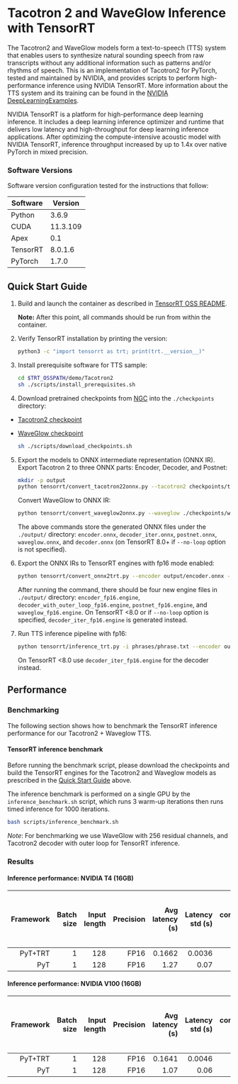 # Tacotron 2 and WaveGlow Inference with TensorRT

The Tacotron2 and WaveGlow models form a text-to-speech (TTS) system that enables users to synthesize natural sounding speech from raw transcripts without any additional information such as patterns and/or rhythms of speech. This is an implementation of Tacotron2 for PyTorch, tested and maintained by NVIDIA, and provides scripts to perform high-performance inference using NVIDIA TensorRT. More information about the TTS system and its training can be found in the
[NVIDIA DeepLearningExamples](https://github.com/NVIDIA/DeepLearningExamples/tree/master/PyTorch/SpeechSynthesis/Tacotron2).

NVIDIA TensorRT is a platform for high-performance deep learning inference. It includes a deep learning inference optimizer and runtime that delivers low latency and high-throughput for deep learning inference applications. After optimizing the compute-intensive acoustic model with NVIDIA TensorRT, inference throughput increased by up to 1.4x over native PyTorch in mixed  precision.

### Software Versions

Software version configuration tested for the instructions that follow:

|Software|Version|
|--------|-------|
|Python|3.6.9|
|CUDA|11.3.109|
|Apex|0.1|
|TensorRT|8.0.1.6|
|PyTorch|1.7.0|


## Quick Start Guide

1. Build and launch the container as described in [TensorRT OSS README](https://github.com/NVIDIA/TensorRT/blob/master/README.md).

    **Note:** After this point, all commands should be run from within the container.

2. Verify TensorRT installation by printing the version:
    ```bash
    python3 -c "import tensorrt as trt; print(trt.__version__)"
    ```

3. Install prerequisite software for TTS sample:
    ```bash
    cd $TRT_OSSPATH/demo/Tacotron2
    sh ./scripts/install_prerequisites.sh
    ```
4. Download pretrained checkpoints from [NGC](https://ngc.nvidia.com/catalog/models) into the `./checkpoints` directory:

- [Tacotron2 checkpoint](https://ngc.nvidia.com/models/nvidia:tacotron2pyt_fp16)
- [WaveGlow checkpoint](https://ngc.nvidia.com/models/nvidia:waveglow256pyt_fp16)

    ```bash
    sh ./scripts/download_checkpoints.sh
    ```

5. Export the models to ONNX intermediate representation (ONNX IR).
   Export Tacotron 2 to three ONNX parts: Encoder, Decoder, and Postnet:

	```bash
	mkdir -p output
	python tensorrt/convert_tacotron22onnx.py --tacotron2 checkpoints/tacotron2_pyt_ckpt_amp_v19.09.0/nvidia_tacotron2pyt_fp16_20190427 -o output/ --fp16
	```

    Convert WaveGlow to ONNX IR:

	```bash
	python tensorrt/convert_waveglow2onnx.py --waveglow ./checkpoints/waveglow_ckpt_amp_256_v19.10.0/nvidia_waveglow256pyt_fp16 --config-file config.json --wn-channels 256 -o output/ --fp16
    ```

	The above commands store the generated ONNX files under the `./output/` directory:
    `encoder.onnx`, `decoder_iter.onnx`, `postnet.onnx`, `waveglow.onnx`, and `decoder.onnx` (on TensorRT 8.0+ if `--no-loop` option is not specified).

6. Export the ONNX IRs to TensorRT engines with fp16 mode enabled:

	```bash
	python tensorrt/convert_onnx2trt.py --encoder output/encoder.onnx --decoder output/decoder.onnx --postnet output/postnet.onnx --waveglow output/waveglow.onnx -o output/ --fp16
	```

	After running the command, there should be four new engine files in `./output/` directory:
    `encoder_fp16.engine`, `decoder_with_outer_loop_fp16.engine`, `postnet_fp16.engine`, and `waveglow_fp16.engine`. On TensorRT <8.0 or if `--no-loop` option is specified, `decoder_iter_fp16.engine` is generated instead.

7. Run TTS inference pipeline with fp16:

	
	```bash
	python tensorrt/inference_trt.py -i phrases/phrase.txt --encoder output/encoder_fp16.engine --decoder output/decoder_with_outer_loop_fp16.engine --postnet output/postnet_fp16.engine --waveglow output/waveglow_fp16.engine -o output/ --fp16
	```

    On TensorRT <8.0 use `decoder_iter_fp16.engine` for the decoder instead.

## Performance

### Benchmarking

The following section shows how to benchmark the TensorRT inference performance for our Tacotron2 + Waveglow TTS.

#### TensorRT inference benchmark

Before running the benchmark script, please download the checkpoints and build the TensorRT engines for the Tacotron2 and Waveglow models as prescribed in the [Quick Start Guide](#quick-start-guide) above.

The inference benchmark is performed on a single GPU by the `inference_benchmark.sh` script, which runs 3 warm-up iterations then runs timed inference for 1000 iterations.

```bash
bash scripts/inference_benchmark.sh
```

*Note*: For benchmarking we use WaveGlow with 256 residual channels, and Tacotron2 decoder with outer loop for TensorRT inference.

### Results

#### Inference performance: NVIDIA T4 (16GB)

|Framework|Batch size|Input length|Precision|Avg latency (s)|Latency std (s)|Latency confidence interval 90% (s)|Latency confidence interval 95% (s)|Latency confidence interval 99% (s)|Throughput (samples/sec)|Speed-up PyT+TRT/TRT|Avg mels generated (81 mels=1 sec of speech)| Avg audio length (s)| Avg RTF|
|---:|---:|---:|---:|---:|---:|---:|---:|---:|---:|---:|---:|---:|---:|
|PyT+TRT|1| 128| FP16| 0.1662 | 0.0036 | 0.1705 | 0.1717 | 0.1736 | 871,568 | 7.64 | 566 | 6.99 | 42.03 |
|PyT    |1| 128| FP16| 1.27 | 0.07 | 1.36 | 1.38 | 1.44 |  121,184 | 1.00 | 601 | 7.42 | 5.84 |

#### Inference performance: NVIDIA V100 (16GB)

|Framework|Batch size|Input length|Precision|Avg latency (s)|Latency std (s)|Latency confidence interval 90% (s)|Latency confidence interval 95% (s)|Latency confidence interval 99% (s)|Throughput (samples/sec)|Speed-up PyT+TRT/TRT|Avg mels generated (81 mels=1 sec of speech)| Avg audio length (s)| Avg RTF|
|---:|---:|---:|---:|---:|---:|---:|---:|---:|---:|---:|---:|---:|---:|
|PyT+TRT|1| 128| FP16| 0.1641 | 0.0046 | 0.1694 | 0.1707 | 0.1731 | 900,884 | 6.52 | 577 | 7.13 | 43.44 |
|PyT    |1| 128| FP16| 1.07 | 0.06 | 1.14 | 1.17 | 1.23 | 144,668 | 1.00 | 602 | 7.42 |  6.95 |
